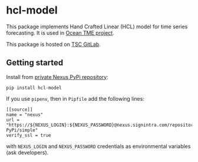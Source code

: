 # hcl-model

This package implements Hand Crafted Linear (HCL) model for time series forecasting. It is used in [Ocean TME project](https://git.signintra.com/trade-management-platform/popeyethesailor).

This package is hosted on [TSC GitLab](https://git.signintra.com/trade-management-platform/hcl-model).

## Getting started

Install from [private Nexus PyPi repository](https://nexus.signintra.com/#browse/browse:GDSA-PyPi):
```
pip install hcl-model
```

If you use `pipenv`, then in `Pipfile` add the following lines:
```
[[source]]
name = "nexus"
url = "https://${NEXUS_LOGIN}:${NEXUS_PASSWORD}@nexus.signintra.com/repository/GDSA-PyPi/simple"
verify_ssl = true
```
with `NEXUS_LOGIN` and `NEXUS_PASSWORD` credentials as environmental variables (ask developers).